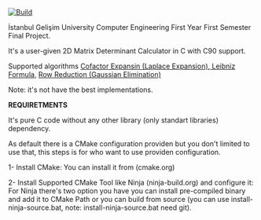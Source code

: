 [![Build](https://github.com/KFKMan/MatrixDeterminantCalculator/actions/workflows/cmake-multi-platform.yml/badge.svg)](https://github.com/KFKMan/MatrixDeterminantCalculator/actions/workflows/cmake-multi-platform.yml)

İstanbul Gelişim University Computer Engineering First Year First Semester Final Project.

It's a user-given 2D Matrix Determinant Calculator in C with C90 support.

Supported algorithms [Cofactor Expansin (Laplace Expansion)](https://en.wikipedia.org/wiki/Laplace_expansion),[ Leibniz Formula](https://en.wikipedia.org/wiki/Leibniz_formula_for_determinants), [Row Reduction (Gaussian Elimination)](https://en.wikipedia.org/wiki/Gaussian_elimination)

Note: it's not have the best implementations.

**REQUIRETMENTS**

It's pure C code without any other library (only standart libraries) dependency.

As default there is a CMake configuration providen but you don't limited to use that, this steps is for who want to use providen configuration.

1- Install CMake: You can install it from (cmake.org)

2- Install Supported CMake Tool like Ninja (ninja-build.org) and configure it: For Ninja there's two option you have you can install pre-compiled binary and add it to CMake Path or you can build from source (you can use install-ninja-source.bat, note: install-ninja-source.bat need git).

